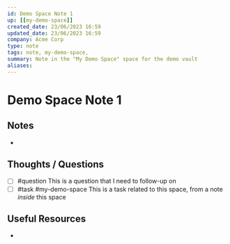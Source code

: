 ```yaml
---
id: Demo Space Note 1
up: [[my-demo-space]]
created_date: 23/06/2023 16:59
updated_date: 23/06/2023 16:59
company: Acme Corp
type: note
tags: note, my-demo-space,
summary: Note in the "My Demo Space" space for the demo vault
aliases: 
---
```


# Demo Space Note 1

## Notes

-  

## Thoughts / Questions 

- [ ] #question This is a question that I need to follow-up on
- [ ] #task #my-demo-space This is a task related to this space, from a note *inside* this space

## Useful Resources

- 
